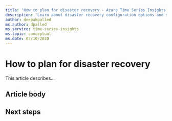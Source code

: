 ```yaml
---
title: 'How to plan for disaster recovery - Azure Time Series Insights | Microsoft Docs'
description: 'Learn about disaster recovery configuration options and scenarios.'
author: deepakpalled
ms.author: dpalled
ms.service: time-series-insights
ms.topic: conceptual
ms.date: 03/10/2020
---
```


# How to plan for disaster recovery

This article describes...

## Article body

## Next steps

<!-- [link](URL) -->

<!-- [link](URL) -->

